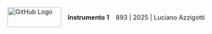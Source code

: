 <span style="display: flex; align-items: center; gap: 15px;">
  <img src="https://i.imgur.com/3dKJzNX.png" width="120px" height="46px" alt="GitHub Logo">
 <b>Instrumento 1</b> 893 | 2025 | Luciano Azzigotti
</span>

